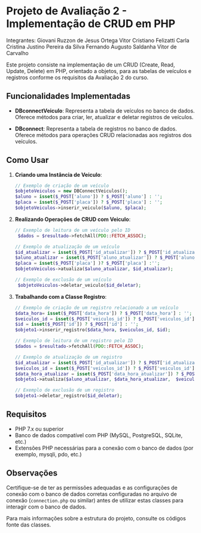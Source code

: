# Projeto de Avaliação 2 - Implementação de CRUD em PHP

Integrantes:
Giovani Ruzzon de Jesus Ortega
Vitor Cristiano Felizatti
Carla Cristina Justino Pereira da Silva
Fernando Augusto Saldanha
Vitor de Carvalho

Este projeto consiste na implementação de um CRUD (Create, Read, Update, Delete) em PHP, orientado a objetos, para as tabelas de veículos e registros conforme os requisitos da Avaliação 2 do curso.

## Funcionalidades Implementadas

- **DBconnectVeiculo**: Representa a tabela de veículos no banco de dados. Oferece métodos para criar, ler, atualizar e deletar registros de veículos.

- **DBconnect**: Representa a tabela de registros no banco de dados. Oferece métodos para operações CRUD relacionadas aos registros dos veículos.

## Como Usar

1. **Criando uma Instância de Veiculo**:

    ```php
    // Exemplo de criação de um veículo
    $objetoVeiculos = new DBConnectVeiculos();
    $aluno = isset($_POST['aluno']) ? $_POST['aluno'] : '';
    $placa = isset($_POST['placa']) ? $_POST['placa'] : '';
   $objetoVeiculos->inserir_veiculo($aluno, $placa);
    ```

2. **Realizando Operações de CRUD com Veiculo**:

    ```php
    // Exemplo de leitura de um veículo pelo ID
     $dados = $resultado->fetchAll(PDO::FETCH_ASSOC);

    // Exemplo de atualização de um veículo
    $id_atualizar = isset($_POST['id_atualizar']) ? $_POST['id_atualizar'] : '';
    $aluno_atualizar = isset($_POST['aluno_atualizar']) ? $_POST['aluno_atualizar'] : '';
    $placa = isset($_POST['placa'] )? $_POST['placa'] :'';
    $objetoVeiculos->atualiza($aluno_atualizar, $id_atualizar);

    // Exemplo de exclusão de um veículo
     $objetoVeiculos->deletar_veiculo($id_deletar);
    ```

3. **Trabalhando com a Classe Registro**:

    ```php
    // Exemplo de criação de um registro relacionado a um veículo
    $data_hora= isset($_POST['data_hora']) ? $_POST['data_hora'] : '';
    $veiculos_id = isset($_POST['veiculos_id']) ? $_POST['veiculos_id'] : '';
    $id = isset($_POST['id']) ? $_POST['id'] : '';
    $objeto1->inserir_registro($data_hora, $veiculos_id, $id);
    
    // Exemplo de leitura de um registro pelo ID
    $dados = $resultado->fetchAll(PDO::FETCH_ASSOC);

    // Exemplo de atualização de um registro
    $id_atualizar = isset($_POST['id_atualizar']) ? $_POST['id_atualizar'] : '';
    $veiculos_id = isset($_POST['veiculos_id']) ? $_POST['veiculos_id'] : '';
    $data_hora_atualizar = isset($_POST['data_hora_atualizar']) ? $_POST['data_hora_atualizar'] : '';
    $objeto1->atualiza($aluno_atualizar, $data_hora_atualizar,  $veiculos_id );
    
    // Exemplo de exclusão de um registro
   $objeto1->deletar_registro($id_deletar);
    ```

## Requisitos

- PHP 7.x ou superior
- Banco de dados compatível com PHP (MySQL, PostgreSQL, SQLite, etc.)
- Extensões PHP necessárias para a conexão com o banco de dados (por exemplo, mysqli, pdo, etc.)

## Observações

Certifique-se de ter as permissões adequadas e as configurações de conexão com o banco de dados corretas configuradas no arquivo de conexão (`connection.php` ou similar) antes de utilizar estas classes para interagir com o banco de dados.

Para mais informações sobre a estrutura do projeto, consulte os códigos fonte das classes.

